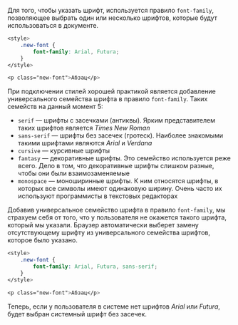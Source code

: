 Для того, чтобы указать шрифт, используется правило `font-family`, позволяющее выбрать один или несколько шрифтов, которые будут использоваться в документе.
```css
<style> 
	.new-font { 
		font-family: Arial, Futura; 
	} 
</style> 

<p class="new-font">Абзац</p>
```

При подключении стилей хорошей практикой является добавление универсального семейства шрифта в правило `font-family`. Таких семейств на данный момент 5:

- `serif` — шрифты с засечками (антиквы). Ярким представителем таких шрифтов является _Times New Roman_
- `sans-serif` — шрифты без засечек (гротеск). Наиболее знакомыми такими шрифтами являются _Arial_ и _Verdana_
- `cursive` — курсивные шрифты
- `fantasy` — декоративные шрифты. Это семейство используется реже всего. Дело в том, что декоративные шрифты слишком разные, чтобы они были взаимозаменяемые
- `monospace` — моноширинные шрифты. К ним относятся шрифты, в которых все символы имеют одинаковую ширину. Очень часто их используют программисты в текстовых редакторах

Добавив универсальное семейство шрифта в правило `font-family`, мы страхуем себя от того, что у пользователя не окажется такого шрифта, который мы указали. Браузер автоматически выберет замену отсутствующему шрифту из универсального семейства шрифтов, которое было указано.

```css
<style> 
	.new-font { 
		font-family: Arial, Futura, sans-serif; 
	} 
</style> 

<p class="new-font">Абзац</p>
```
Теперь, если у пользователя в системе нет шрифтов _Arial_ или _Futura_, будет выбран системный шрифт без засечек.
